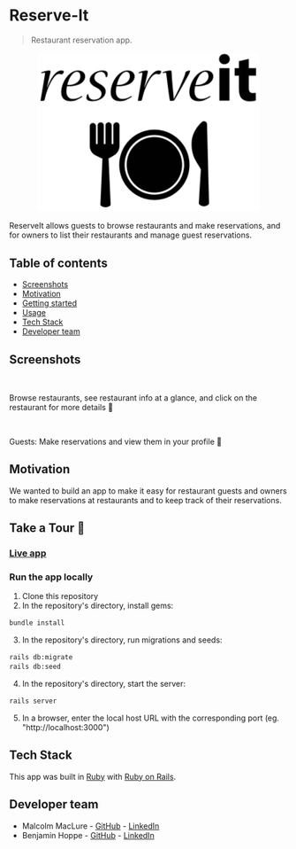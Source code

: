 # Reserve-It

> Restaurant reservation app.

<p align="center">
  <img src="./app/assets/images/reserve-it-logo.svg" width="100%" style="width: 400px;">
</p>

ReserveIt allows guests to browse restaurants and make reservations, and for owners to list their restaurants and manage guest reservations.

## Table of contents

- [Screenshots](#screenshots)
- [Motivation](#motivation)
- [Getting started](#getting-started)
- [Usage](#usage)
- [Tech Stack](#tech-stack)
- [Developer team](#developer-team)

## Screenshots

<p align="center">
  <img src="" />
</p>

Browse restaurants, see restaurant info at a glance, and click on the restaurant for more details :bento:

<p align="center">
  <img src="" />
</p>

Guests: Make reservations and view them in your profile :curry:

## Motivation

We wanted to build an app to make it easy for restaurant guests and owners to make reservations at restaurants and to keep track of their reservations.

## Take a Tour :ramen:

### [Live app](https://project-reserve-it.herokuapp.com/)

### Run the app locally
1. Clone this repository
2. In the repository's directory, install gems:
```bash
bundle install
```
3. In the repository's directory, run migrations and seeds:
```bash
rails db:migrate
rails db:seed
```
4. In the repository's directory, start the server:
```bash
rails server
```
5. In a browser, enter the local host URL with the corresponding port (eg. "http://localhost:3000")

## Tech Stack

This app was built in [Ruby](https://www.ruby-lang.org/en/) with [Ruby on Rails](https://rubyonrails.org/).

## Developer team

- Malcolm MacLure - [GitHub](https://github.com/maclure) - [LinkedIn](https://www.linkedin.com/in/malcolm-maclure/)
- Benjamin Hoppe - [GitHub](https://github.com/) - [LinkedIn](https://www.linkedin.com/in//)
